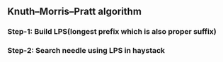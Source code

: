 ## Knuth–Morris–Pratt algorithm
### Step-1: Build LPS(longest prefix which is also proper suffix)
### Step-2: Search needle using LPS in haystack
